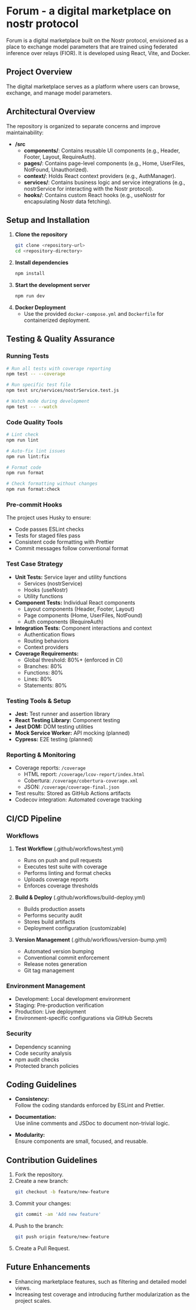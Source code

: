 # Forum - a digital marketplace on nostr protocol

Forum is a digital marketplace built on the Nostr protocol, envisioned as a place to exchange model parameters that are trained using federated inference over relays (FIOR). It is developed using React, Vite, and Docker.

## Project Overview

The digital marketplace serves as a platform where users can browse, exchange, and manage model parameters.

## Architectural Overview

The repository is organized to separate concerns and improve maintainability:

- **/src**
  - **components/**: Contains reusable UI components (e.g., Header, Footer, Layout, RequireAuth).
  - **pages/**: Contains page-level components (e.g., Home, UserFiles, NotFound, Unauthorized).
  - **context/**: Holds React context providers (e.g., AuthManager).
  - **services/**: Contains business logic and service integrations (e.g., nostrService for interacting with the Nostr protocol).
  - **hooks/**: Contains custom React hooks (e.g., useNostr for encapsulating Nostr data fetching).

## Setup and Installation

1. **Clone the repository**
   ```bash
   git clone <repository-url>
   cd <repository-directory>
   ```
2. **Install dependencies**
   ```bash
   npm install
   ```
3. **Start the development server**
   ```bash
   npm run dev
   ```
4. **Docker Deployment**
   - Use the provided `docker-compose.yml` and `Dockerfile` for containerized deployment.

## Testing & Quality Assurance

### Running Tests
```bash
# Run all tests with coverage reporting
npm test -- --coverage

# Run specific test file
npm test src/services/nostrService.test.js

# Watch mode during development
npm test -- --watch
```

### Code Quality Tools
```bash
# Lint check
npm run lint

# Auto-fix lint issues
npm run lint:fix

# Format code
npm run format

# Check formatting without changes
npm run format:check
```

### Pre-commit Hooks
The project uses Husky to ensure:
- Code passes ESLint checks
- Tests for staged files pass
- Consistent code formatting with Prettier
- Commit messages follow conventional format

### Test Case Strategy
- **Unit Tests:** Service layer and utility functions
  - Services (nostrService)
  - Hooks (useNostr)
  - Utility functions
- **Component Tests:** Individual React components
  - Layout components (Header, Footer, Layout)
  - Page components (Home, UserFiles, NotFound)
  - Auth components (RequireAuth)
- **Integration Tests:** Component interactions and context
  - Authentication flows
  - Routing behaviors
  - Context providers
- **Coverage Requirements:**
  - Global threshold: 80%+ (enforced in CI)
  - Branches: 80%
  - Functions: 80%
  - Lines: 80%
  - Statements: 80%

### Testing Tools & Setup
- **Jest:** Test runner and assertion library
- **React Testing Library:** Component testing
- **Jest DOM:** DOM testing utilities
- **Mock Service Worker:** API mocking (planned)
- **Cypress:** E2E testing (planned)

### Reporting & Monitoring
- Coverage reports: `/coverage`
  - HTML report: `/coverage/lcov-report/index.html`
  - Cobertura: `/coverage/cobertura-coverage.xml`
  - JSON: `/coverage/coverage-final.json`
- Test results: Stored as GitHub Actions artifacts
- Codecov integration: Automated coverage tracking

## CI/CD Pipeline

### Workflows

1. **Test Workflow** (.github/workflows/test.yml)
   - Runs on push and pull requests
   - Executes test suite with coverage
   - Performs linting and format checks
   - Uploads coverage reports
   - Enforces coverage thresholds

2. **Build & Deploy** (.github/workflows/build-deploy.yml)
   - Builds production assets
   - Performs security audit
   - Stores build artifacts
   - Deployment configuration (customizable)

3. **Version Management** (.github/workflows/version-bump.yml)
   - Automated version bumping
   - Conventional commit enforcement
   - Release notes generation
   - Git tag management

### Environment Management
- Development: Local development environment
- Staging: Pre-production verification
- Production: Live deployment
- Environment-specific configurations via GitHub Secrets

### Security
- Dependency scanning
- Code security analysis
- npm audit checks
- Protected branch policies

## Coding Guidelines

- **Consistency:**  
  Follow the coding standards enforced by ESLint and Prettier.
  
- **Documentation:**  
  Use inline comments and JSDoc to document non-trivial logic.
  
- **Modularity:**  
  Ensure components are small, focused, and reusable.

## Contribution Guidelines

1. Fork the repository.
2. Create a new branch:
   ```bash
   git checkout -b feature/new-feature
   ```
3. Commit your changes:
   ```bash
   git commit -am 'Add new feature'
   ```
4. Push to the branch:
   ```bash
   git push origin feature/new-feature
   ```
5. Create a Pull Request.

## Future Enhancements

- Enhancing marketplace features, such as filtering and detailed model views.
- Increasing test coverage and introducing further modularization as the project scales.
